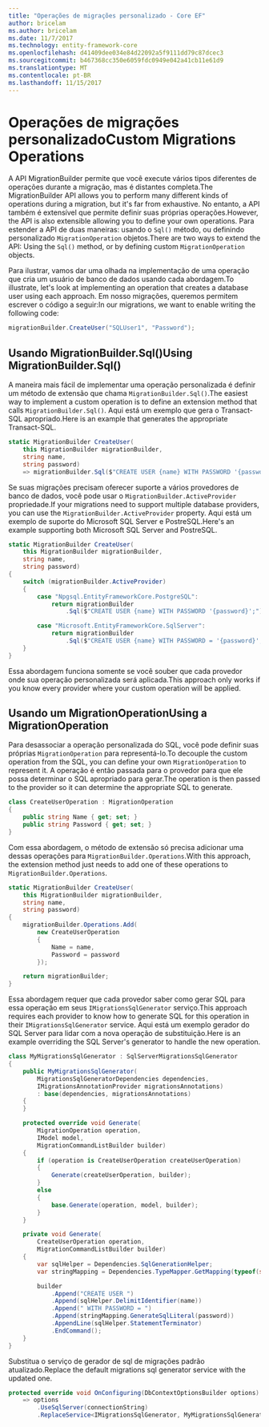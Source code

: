 ```yaml
---
title: "Operações de migrações personalizado - Core EF"
author: bricelam
ms.author: bricelam
ms.date: 11/7/2017
ms.technology: entity-framework-core
ms.openlocfilehash: d41409dee034e84d22092a5f9111dd79c87dcec3
ms.sourcegitcommit: b467368cc350e6059fdc0949e042a41cb11e61d9
ms.translationtype: MT
ms.contentlocale: pt-BR
ms.lasthandoff: 11/15/2017
---
```

<a name="custom-migrations-operations"></a><span data-ttu-id="de3f7-102">Operações de migrações personalizado</span><span class="sxs-lookup"><span data-stu-id="de3f7-102">Custom Migrations Operations</span></span>
============================
<span data-ttu-id="de3f7-103">A API MigrationBuilder permite que você execute vários tipos diferentes de operações durante a migração, mas é distantes completa.</span><span class="sxs-lookup"><span data-stu-id="de3f7-103">The MigrationBuilder API allows you to perform many different kinds of operations during a migration, but it's far from exhaustive.</span></span> <span data-ttu-id="de3f7-104">No entanto, a API também é extensível que permite definir suas próprias operações.</span><span class="sxs-lookup"><span data-stu-id="de3f7-104">However, the API is also extensible allowing you to define your own operations.</span></span> <span data-ttu-id="de3f7-105">Para estender a API de duas maneiras: usando o `Sql()` método, ou definindo personalizado `MigrationOperation` objetos.</span><span class="sxs-lookup"><span data-stu-id="de3f7-105">There are two ways to extend the API: Using the `Sql()` method, or by defining custom `MigrationOperation` objects.</span></span>

<span data-ttu-id="de3f7-106">Para ilustrar, vamos dar uma olhada na implementação de uma operação que cria um usuário de banco de dados usando cada abordagem.</span><span class="sxs-lookup"><span data-stu-id="de3f7-106">To illustrate, let's look at implementing an operation that creates a database user using each approach.</span></span> <span data-ttu-id="de3f7-107">Em nosso migrações, queremos permitem escrever o código a seguir:</span><span class="sxs-lookup"><span data-stu-id="de3f7-107">In our migrations, we want to enable writing the following code:</span></span>

``` csharp
migrationBuilder.CreateUser("SQLUser1", "Password");
```

<a name="using-migrationbuildersql"></a><span data-ttu-id="de3f7-108">Usando MigrationBuilder.Sql()</span><span class="sxs-lookup"><span data-stu-id="de3f7-108">Using MigrationBuilder.Sql()</span></span>
----------------------------
<span data-ttu-id="de3f7-109">A maneira mais fácil de implementar uma operação personalizada é definir um método de extensão que chama `MigrationBuilder.Sql()`.</span><span class="sxs-lookup"><span data-stu-id="de3f7-109">The easiest way to implement a custom operation is to define an extension method that calls `MigrationBuilder.Sql()`.</span></span>
<span data-ttu-id="de3f7-110">Aqui está um exemplo que gera o Transact-SQL apropriado.</span><span class="sxs-lookup"><span data-stu-id="de3f7-110">Here is an example that generates the appropriate Transact-SQL.</span></span>

``` csharp
static MigrationBuilder CreateUser(
    this MigrationBuilder migrationBuilder,
    string name,
    string password)
    => migrationBuilder.Sql($"CREATE USER {name} WITH PASSWORD '{password}';");
```

<span data-ttu-id="de3f7-111">Se suas migrações precisam oferecer suporte a vários provedores de banco de dados, você pode usar o `MigrationBuilder.ActiveProvider` propriedade.</span><span class="sxs-lookup"><span data-stu-id="de3f7-111">If your migrations need to support multiple database providers, you can use the `MigrationBuilder.ActiveProvider` property.</span></span> <span data-ttu-id="de3f7-112">Aqui está um exemplo de suporte do Microsoft SQL Server e PostreSQL.</span><span class="sxs-lookup"><span data-stu-id="de3f7-112">Here's an example supporting both Microsoft SQL Server and PostreSQL.</span></span>

``` csharp
static MigrationBuilder CreateUser(
    this MigrationBuilder migrationBuilder,
    string name,
    string password)
{
    switch (migrationBuilder.ActiveProvider)
    {
        case "Npgsql.EntityFrameworkCore.PostgreSQL":
            return migrationBuilder
                .Sql($"CREATE USER {name} WITH PASSWORD '{password}';");

        case "Microsoft.EntityFrameworkCore.SqlServer":
            return migrationBuilder
                .Sql($"CREATE USER {name} WITH PASSWORD = '{password}';");
    }
}
```

<span data-ttu-id="de3f7-113">Essa abordagem funciona somente se você souber que cada provedor onde sua operação personalizada será aplicada.</span><span class="sxs-lookup"><span data-stu-id="de3f7-113">This approach only works if you know every provider where your custom operation will be applied.</span></span>

<a name="using-a-migrationoperation"></a><span data-ttu-id="de3f7-114">Usando um MigrationOperation</span><span class="sxs-lookup"><span data-stu-id="de3f7-114">Using a MigrationOperation</span></span>
---------------------------
<span data-ttu-id="de3f7-115">Para desassociar a operação personalizada do SQL, você pode definir suas próprias `MigrationOperation` para representá-lo.</span><span class="sxs-lookup"><span data-stu-id="de3f7-115">To decouple the custom operation from the SQL, you can define your own `MigrationOperation` to represent it.</span></span> <span data-ttu-id="de3f7-116">A operação é então passada para o provedor para que ele possa determinar o SQL apropriado para gerar.</span><span class="sxs-lookup"><span data-stu-id="de3f7-116">The operation is then passed to the provider so it can determine the appropriate SQL to generate.</span></span>

``` csharp
class CreateUserOperation : MigrationOperation
{
    public string Name { get; set; }
    public string Password { get; set; }
}
```

<span data-ttu-id="de3f7-117">Com essa abordagem, o método de extensão só precisa adicionar uma dessas operações para `MigrationBuilder.Operations`.</span><span class="sxs-lookup"><span data-stu-id="de3f7-117">With this approach, the extension method just needs to add one of these operations to `MigrationBuilder.Operations`.</span></span>

``` csharp
static MigrationBuilder CreateUser(
    this MigrationBuilder migrationBuilder,
    string name,
    string password)
{
    migrationBuilder.Operations.Add(
        new CreateUserOperation
        {
            Name = name,
            Password = password
        });

    return migrationBuilder;
}
```

<span data-ttu-id="de3f7-118">Essa abordagem requer que cada provedor saber como gerar SQL para essa operação em seus `IMigrationsSqlGenerator` serviço.</span><span class="sxs-lookup"><span data-stu-id="de3f7-118">This approach requires each provider to know how to generate SQL for this operation in their `IMigrationsSqlGenerator` service.</span></span> <span data-ttu-id="de3f7-119">Aqui está um exemplo gerador do SQL Server para lidar com a nova operação de substituição.</span><span class="sxs-lookup"><span data-stu-id="de3f7-119">Here is an example overriding the SQL Server's generator to handle the new operation.</span></span>

``` csharp
class MyMigrationsSqlGenerator : SqlServerMigrationsSqlGenerator
{
    public MyMigrationsSqlGenerator(
        MigrationsSqlGeneratorDependencies dependencies,
        IMigrationsAnnotationProvider migrationsAnnotations)
        : base(dependencies, migrationsAnnotations)
    {
    }

    protected override void Generate(
        MigrationOperation operation,
        IModel model,
        MigrationCommandListBuilder builder)
    {
        if (operation is CreateUserOperation createUserOperation)
        {
            Generate(createUserOperation, builder);
        }
        else
        {
            base.Generate(operation, model, builder);
        }
    }

    private void Generate(
        CreateUserOperation operation,
        MigrationCommandListBuilder builder)
    {
        var sqlHelper = Dependencies.SqlGenerationHelper;
        var stringMapping = Dependencies.TypeMapper.GetMapping(typeof(string));

        builder
            .Append("CREATE USER ")
            .Append(sqlHelper.DelimitIdentifier(name))
            .Append(" WITH PASSWORD = ")
            .Append(stringMapping.GenerateSqlLiteral(password))
            .AppendLine(sqlHelper.StatementTerminator)
            .EndCommand();
    }
}
```

<span data-ttu-id="de3f7-120">Substitua o serviço de gerador de sql de migrações padrão atualizado.</span><span class="sxs-lookup"><span data-stu-id="de3f7-120">Replace the default migrations sql generator service with the updated one.</span></span>

``` csharp
protected override void OnConfiguring(DbContextOptionsBuilder options)
    => options
        .UseSqlServer(connectionString)
        .ReplaceService<IMigrationsSqlGenerator, MyMigrationsSqlGenerator>();
```
